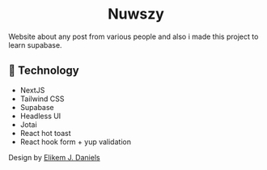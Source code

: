 <h1 align="center">Nuwszy</h1>

<p>
  Website about any post from various people and also i made this project to learn supabase.
</p>

## 🚀 Technology

- NextJS
- Tailwind CSS
- Supabase
- Headless UI
- Jotai
- React hot toast
- React hook form + yup validation

Design by [Elikem J. Daniels](https://www.figma.com/community/file/1061110744289086034)
